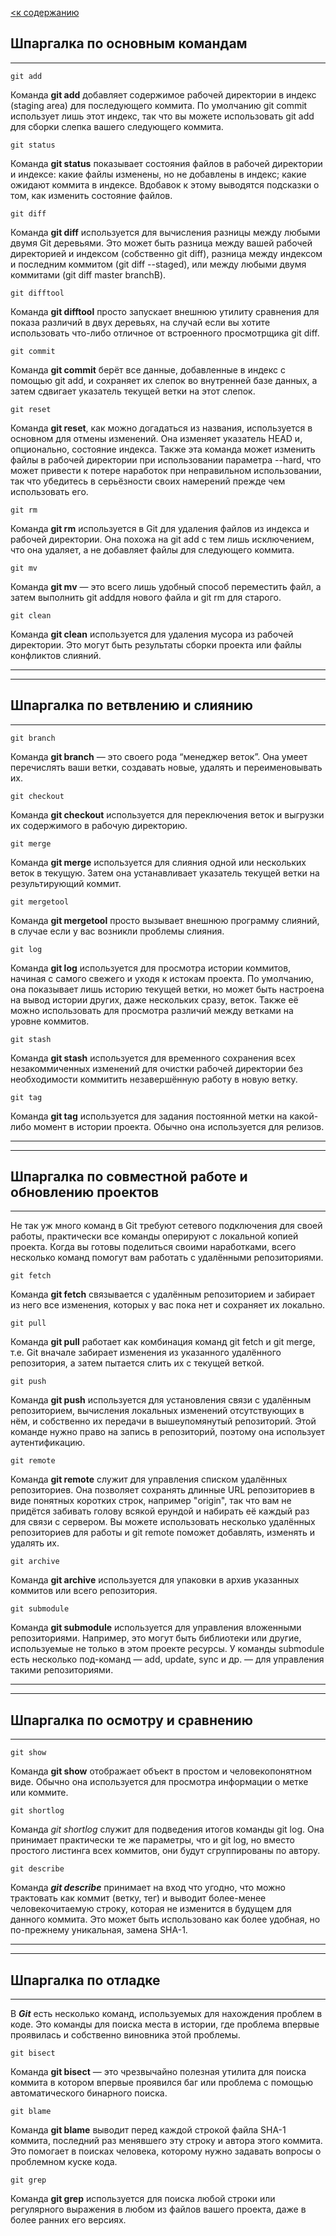 [<к содержанию](./readme.md)

## Шпаргалка по основным командам
---
```
git add
```
Команда **git add** добавляет содержимое рабочей директории в индекс (staging area) для последующего коммита. По умолчанию git commit использует лишь этот индекс, так что вы можете использовать git add для сборки слепка вашего следующего коммита.

```
git status
```

Команда **git status** показывает состояния файлов в рабочей директории и индексе: какие файлы изменены, но не добавлены в индекс; какие ожидают коммита в индексе. Вдобавок к этому выводятся подсказки о том, как изменить состояние файлов.

```
git diff
```
Команда **git diff** используется для вычисления разницы между любыми двумя Git деревьями. Это может быть разница между вашей рабочей директорией и индексом (собственно git diff), разница между индексом и последним коммитом (git diff --staged), или между любыми двумя коммитами (git diff master branchB).

```
git difftool
```
Команда **git difftool** просто запускает внешнюю утилиту сравнения для показа различий в двух деревьях, на случай если вы хотите использовать что-либо отличное от встроенного просмотрщика git diff.

```
git commit
```
Команда **git commit** берёт все данные, добавленные в индекс с помощью git add, и сохраняет их слепок во внутренней базе данных, а затем сдвигает указатель текущей ветки на этот слепок.
```
git reset
```
Команда **git reset**, как можно догадаться из названия, используется в основном для отмены изменений. Она изменяет указатель HEAD и, опционально, состояние индекса. Также эта команда может изменить файлы в рабочей директории при использовании параметра --hard, что может привести к потере наработок при неправильном использовании, так что убедитесь в серьёзности своих намерений прежде чем использовать его.

```
git rm
```
Команда **git rm** используется в Git для удаления файлов из индекса и рабочей директории. Она похожа на git add с тем лишь исключением, что она удаляет, а не добавляет файлы для следующего коммита.

```
git mv
```
Команда **git mv** — это всего лишь удобный способ переместить файл, а затем выполнить git addдля нового файла и git rm для старого.

```
git clean
```
Команда **git clean** используется для удаления мусора из рабочей директории. Это могут быть результаты сборки проекта или файлы конфликтов слияний.

---
---


## Шпаргалка по ветвлению и слиянию
---

```
git branch
```
Команда **git branch** — это своего рода “менеджер веток”. Она умеет перечислять ваши ветки, создавать новые, удалять и переименовывать их.

```
git checkout
```
Команда **git checkout** используется для переключения веток и выгрузки их содержимого в рабочую директорию.

```
git merge
```
Команда **git merge** используется для слияния одной или нескольких веток в текущую. Затем она устанавливает указатель текущей ветки на результирующий коммит.

```
git mergetool
```
Команда **git mergetool** просто вызывает внешнюю программу слияний, в случае если у вас возникли проблемы слияния.

```
git log
```
Команда **git log** используется для просмотра истории коммитов, начиная с самого свежего и уходя к истокам проекта. По умолчанию, она показывает лишь историю текущей ветки, но может быть настроена на вывод истории других, даже нескольких сразу, веток. Также её можно использовать для просмотра различий между ветками на уровне коммитов.

```
git stash
```
Команда **git stash** используется для временного сохранения всех незакоммиченных изменений для очистки рабочей директории без необходимости коммитить незавершённую работу в новую ветку.

```
git tag
```
Команда **git tag** используется для задания постоянной метки на какой-либо момент в истории проекта. Обычно она используется для релизов.

---
---

## Шпаргалка по совместной работе и обновлению проектов
---

Не так уж много команд в Git требуют сетевого подключения для своей работы, практически все команды оперируют с локальной копией проекта. Когда вы готовы поделиться своими наработками, всего несколько команд помогут вам работать с удалёнными репозиториями.

```
git fetch
```
Команда **git fetch** связывается с удалённым репозиторием и забирает из него все изменения, которых у вас пока нет и сохраняет их локально.

```
git pull
```
Команда **git pull** работает как комбинация команд git fetch и git merge, т.е. Git вначале забирает изменения из указанного удалённого репозитория, а затем пытается слить их с текущей веткой.

```
git push
```
Команда **git push** используется для установления связи с удалённым репозиторием, вычисления локальных изменений отсутствующих в нём, и собственно их передачи в вышеупомянутый репозиторий. Этой команде нужно право на запись в репозиторий, поэтому она использует аутентификацию.

```
git remote
```
Команда **git remote** служит для управления списком удалённых репозиториев. Она позволяет сохранять длинные URL репозиториев в виде понятных коротких строк, например "origin", так что вам не придётся забивать голову всякой ерундой и набирать её каждый раз для связи с сервером. Вы можете использовать несколько удалённых репозиториев для работы и git remote поможет добавлять, изменять и удалять их.

```
git archive
```
Команда **git archive** используется для упаковки в архив указанных коммитов или всего репозитория.

```
git submodule
```
Команда **git submodule** используется для управления вложенными репозиториями. Например, это могут быть библиотеки или другие, используемые не только в этом проекте ресурсы. У команды submodule есть несколько под-команд — add, update, sync и др. — для управления такими репозиториями.

---
---
## Шпаргалка по осмотру и сравнению
---

```
git show
```
Команда **git show** отображает объект в простом и человекопонятном виде. Обычно она используется для просмотра информации о метке или коммите.

```
git shortlog
```
Команда *git shortlog* служит для подведения итогов команды git log. Она принимает практически те же параметры, что и git log, но вместо простого листинга всех коммитов, они будут сгруппированы по автору.

```
git describe
```
Команда ***git describe*** принимает на вход что угодно, что можно трактовать как коммит (ветку, тег) и выводит более-менее человекочитаемую строку, которая не изменится в будущем для данного коммита. Это может быть использовано как более удобная, но по-прежнему уникальная, замена SHA-1.

---
---

## Шпаргалка по отладке

---

В ***Git*** есть несколько команд, используемых для нахождения проблем в коде. Это команды для поиска места в истории, где проблема впервые проявилась и собственно виновника этой проблемы.

```
git bisect
```
Команда **git bisect** — это чрезвычайно полезная утилита для поиска коммита в котором впервые проявился баг или проблема с помощью автоматического бинарного поиска.

```
git blame
```
Команда **git blame** выводит перед каждой строкой файла SHA-1 коммита, последний раз менявшего эту строку и автора этого коммита. Это помогает в поисках человека, которому нужно задавать вопросы о проблемном куске кода.

```
git grep
```
Команда **git grep** используется для поиска любой строки или регулярного выражения в любом из файлов вашего проекта, даже в более ранних его версиях.